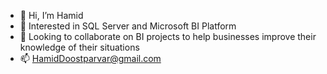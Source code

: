 - 👋 Hi, I’m Hamid
- 👀 Interested in SQL Server and Microsoft BI Platform
- 💞️ Looking to collaborate on BI projects to help businesses improve their knowledge of their situations
- 📫 HamidDoostparvar@gmail.com

<!---
HdHamid/HdHamid is a ✨ special ✨ repository because its `README.md` (this file) appears on your GitHub profile.
You can click the Preview link to take a look at your changes.
--->
